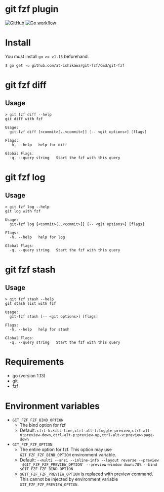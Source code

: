 # git fzf plugin

[![GitHub](https://img.shields.io/github/license/at-ishikawa/git-fzf)](https://github.com/at-ishikawa/git-fzf/blob/master/LICENSE)
[![Go workflow](https://github.com/at-ishikawa/git-fzf/workflows/Go/badge.svg)](https://github.com/at-ishikawa/git-fzf)

# Install
You must install `go >= v1.13` beforehand.
```shell script
$ go get -u github.com/at-ishikawa/git-fzf/cmd/git-fzf
```


# git fzf diff
## Usage
```shell script
> git fzf diff --help
git diff with fzf

Usage:
  git-fzf diff [<commit>[..<commit>]] [-- <git options>] [flags]

Flags:
  -h, --help   help for diff

Global Flags:
  -q, --query string   Start the fzf with this query
```


# git fzf log
## Usage
```shell script
> git fzf log --help
git log with fzf

Usage:
  git-fzf log [<commit>[..<commit>]] [-- <git options>] [flags]

Flags:
  -h, --help   help for log

Global Flags:
  -q, --query string   Start the fzf with this query
```


# git fzf stash
## Usage
```shell script
> git fzf stash --help
git stash list with fzf

Usage:
  git-fzf stash [-- <git options>] [flags]

Flags:
  -h, --help   help for stash

Global Flags:
  -q, --query string   Start the fzf with this query
```


# Requirements
* go (version 1.13)
* git
* fzf


# Environment variables
* `GIT_FZF_FZF_BIND_OPTION`
    * The bind option for fzf
    * Default: `ctrl-k:kill-line,ctrl-alt-t:toggle-preview,ctrl-alt-n:preview-down,ctrl-alt-p:preview-up,ctrl-alt-v:preview-page-down`
* `GIT_FZF_FZF_OPTION`
    * The entire option for fzf. This option may use `GIT_FZF_FZF_BIND_OPTION` environment variable.
    * Default: `--multi --ansi --inline-info --layout reverse --preview '$GIT_FZF_FZF_PREVIEW_OPTION' --preview-window down:70% --bind $GIT_FZF_FZF_BIND_OPTION`
    * `$GIT_FZF_FZF_PREVIEW_OPTION` is replaced with preview command. This cannot be injected by environment variable `GIT_FZF_FZF_PREVIEW_OPTION`.
